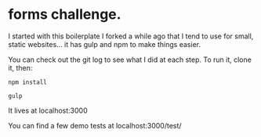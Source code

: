 # forms challenge.

I started with this boilerplate I forked a while ago that I tend to use for small, static websites... it has gulp and npm to make things easier.

You can check out the git log to see what I did at each step. To run it, clone it, then:
```
npm install

gulp
```
It lives at localhost:3000

You can find a few demo tests at localhost:3000/test/
